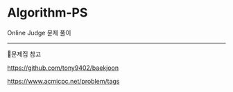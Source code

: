 # Algorithm-PS
Online Judge 문제 풀이

---

📌문제집 참고

https://github.com/tony9402/baekjoon

https://www.acmicpc.net/problem/tags
